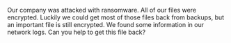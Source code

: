 Our company was attacked with ransomware. All of our files were encrypted. Luckily we could get most of those files back from backups, but an important file is still encrypted. We found some information in our network logs. Can you help to get this file back?
